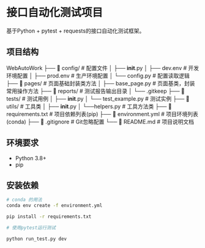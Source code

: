 # 接口自动化测试项目

基于Python + pytest + requests的接口自动化测试框架。

## 项目结构
WebAutoWork
├── 📁 config/                 # 配置文件
│   ├── __init__.py
│   ├── dev.env               # 开发环境配置
│   ├── prod.env              # 生产环境配置
│   └── config.py             # 配置读取逻辑
├── 📁 pages/                  # 页面基础封装类方法
│   ├── base_page.py        # 页面基类，封装常用操作方法
├── 📁 reports/               # 测试报告输出目录
│   └── .gitkeep
├── 📁 tests/             # 测试用例
│   ├── __init__.py
│   └── test_example.py   # 测试实例
├── 📁 utils/             # 工具类
│   ├── __init__.py
│   └──helpers.py          # 工具方法类
├── 📄 requirements.txt       # 项目依赖列表(pip)
├── 📄 environment.yml       # 项目环境列表(conda)
├── 📄 .gitignore            # Git忽略配置
└── 📄 README.md             # 项目说明文档
## 环境要求

- Python 3.8+
- pip

## 安装依赖

```bash
# conda 的用法
conda env create -f environment.yml

pip install -r requirements.txt

# 使用pytest运行测试

python run_test.py dev 



